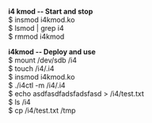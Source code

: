 **i4 kmod -- Start and stop**  
$ insmod i4kmod.ko  
$ lsmod | grep i4  
$ rmmod i4kmod  

**i4kmod -- Deploy and use**  
$ mount /dev/sdb /i4  
$ touch /i4/.i4  
$ insmod i4kmod.ko  
$ ./i4ctl -m /i4/.i4  
$ echo asdfasdfadsfadsfasd > /i4/test.txt  
$ ls /i4  
$ cp /i4/test.txt /tmp  


